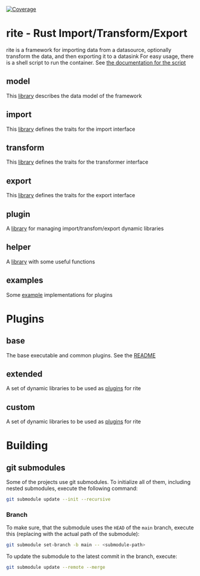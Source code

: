 [![Coverage](https://img.shields.io/badge/coverage-18%25-red)](https://ciao-systems.github.io/rite/tarpaulin-report.html)

# rite - Rust Import/Transform/Export
rite is a framework for importing data from a datasource, optionally transform the data, and then exporting it to a datasink
For easy usage, there is a shell script to run the container. See [the documentation for the script](rite.sh.md)

## model
This [library](https://github.com/CIAO-systems/rite-lib-model) describes the data model of the framework

## import
This [library](https://github.com/CIAO-systems/rite-lib-import) defines the traits for the import interface

## transform
This [library](https://github.com/CIAO-systems/rite-lib-transform) defines the traits for the transformer interface

## export
This [library](https://github.com/CIAO-systems/rite-lib-export) defines the traits for the export interface

## plugin
A [library](https://github.com/CIAO-systems/rite-lib-plugin) for managing import/transfom/export dynamic libraries

## helper
A [library](https://github.com/CIAO-systems/rite-lib-helper) with some useful functions

## examples
Some [example](examples/README.md) implementations for plugins

# Plugins
## base
The base executable and common plugins. See the [README](base/README.md)

## extended
A set of dynamic libraries to be used as [plugins](extended/README.md) for rite

## custom
A set of dynamic libraries to be used as [plugins](custom/README.md) for rite

# Building
## git submodules
Some of the projects use git submodules. To initialize all of them, including 
nested submodules, execute the following command:
```bash
git submodule update --init --recursive
```
### Branch
To make sure, that the submodule uses the `HEAD` of the `main` branch, execute this (replacing <submodule-path> with the actual path of the submodule):
```bash
git submodule set-branch -b main -- <submodule-path>
```
To update the submodule to the latest commit in the branch, execute:
```bash
git submodule update --remote --merge
```